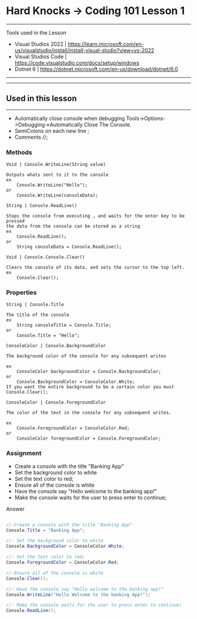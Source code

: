 # Hard Knocks -> Coding 101 Lesson 1

---
Tools used in the Lesson
- Visual Studios 2022 | https://learn.microsoft.com/en-us/visualstudio/install/install-visual-studio?view=vs-2022
- Visual Studios Code | https://code.visualstudio.com/docs/setup/windows
- Dotnet 6 |  https://dotnet.microsoft.com/en-us/download/dotnet/6.0
---

---
## Used in this lesson
---
- Automatically close console when debugging Tools->Options->Debugging->Automatically Close The Console.
- SemiColons on each new line ;
- Comments //;

### Methods
`Void | Console.WriteLine(String value) `

    Outputs whats sent to it to the console
    ex
        Console.WriteLine("Hello");
    or
        Console.WriteLine(consoleData);

`String | Console.ReadLine()`

    Stops the console from executing , and waits for the enter key to be pressed
    the data from the console can be stored as a string
    ex
        Console.ReadLine();
    or 
        String consoleData = Console.ReadLine();


`Void | Console.Console.Clear()`

    Clears the console of its data, and sets the cursor to the top left.
    ex
        Console.Clear();


### Properties

`String | Console.Title`

    The title of the console
    ex
        String consoleTitle = Console.Title;
    or
        Console.Title = "Hello";



`ConsoleColor | Console.BackgroundColor`

    The background color of the console for any subsequent writes

    ex
        ConsoleColor backgroundColor = Console.BackgroundColor;
    or
        Console.BackgroundColor = ConsoleColor.White;   
    If you want the entire background to be a certain color you must Console.Clear();



`ConsoleColor | Console.ForegroundColor`

    The color of the text in the console for any subsequent writes.

    ex
        Console.ForegroundColor = ConsoleColor.Red;
    or
        ConsoleColor foregroundColor = Console.ForegroundColor;




### Assignment

- Create a console with the title "Banking App"
- Set the background color to white 
- Set the text color to red;
- Ensure all of the console is white
- Have the console say "Hello welcome to the banking app!"
- Make the console waits for the user to press enter to continue;

Answer

``` csharp

//-Create a console with the title "Banking App"
Console.Title = "Banking App";

//- Set the background color to white 
Console.BackgroundColor = ConsoleColor.White;

//- Set the text color to red;
Console.ForegroundColor = ConsoleColor.Red;

//-Ensure all of the console is white
Console.Clear();

//- Have the console say "Hello welcome to the banking app!"
Console.WriteLine("Hello Welcome to the banking App!");

//- Make the console waits for the user to press enter to continue;
Console.ReadLine();



```
